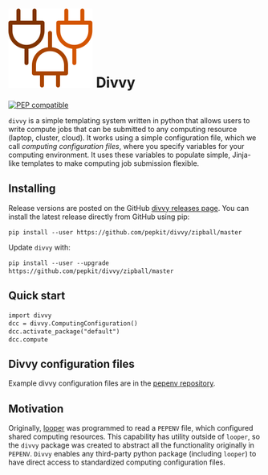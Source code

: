 [logo]: img/logo_divvy.svg

# ![logo][logo] Divvy

[![PEP compatible](http://pepkit.github.io/img/PEP-compatible-green.svg)](http://pepkit.github.io)


`divvy` is a simple templating system written in python that allows users to write compute jobs that can be submitted to any computing resource (laptop, cluster, cloud). It works using a simple configuration file, which we call *computing configuration files*, where you specify variables for your computing environment. It uses these variables to populate simple, Jinja-like templates to make computing job submission flexible. 


## Installing


Release versions are posted on the GitHub [divvy releases page](https://github.com/pepkit/divvy/releases). You can install the latest release directly from GitHub using pip:

```
pip install --user https://github.com/pepkit/divvy/zipball/master
```

Update `divvy` with:

```
pip install --user --upgrade https://github.com/pepkit/divvy/zipball/master
```


## Quick start

```
import divvy
dcc = divvy.ComputingConfiguration()
dcc.activate_package("default")
dcc.compute
```



## Divvy configuration files 

Example divvy configuration files are in the [pepenv repository](https://github.com/pepkit/pepenv).




## Motivation

Originally, [looper](http://looper.readthedocs.io/) was programmed to read a `PEPENV` file, which configured shared computing resources. This capability has utility outside of `looper`, so the `divvy` package was created to abstract all the functionality originally in `PEPENV`. `Divvy` enables any third-party python package (including `looper`) to have direct access to standardized computing configuration files.

